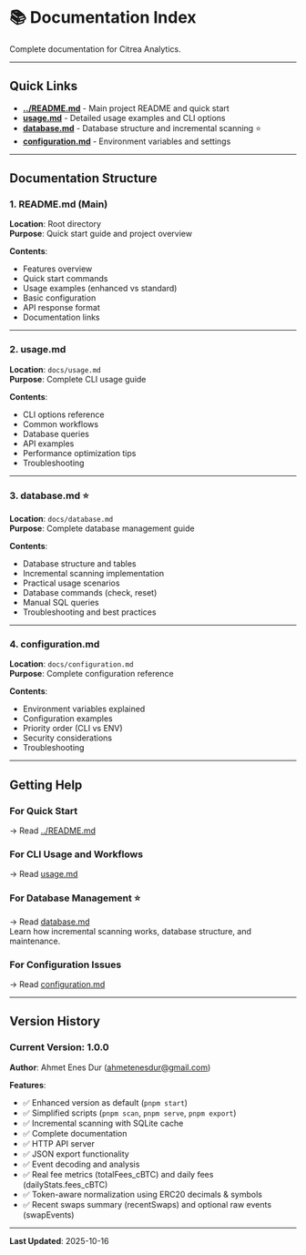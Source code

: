 # 📚 Documentation Index

Complete documentation for Citrea Analytics.

---

## Quick Links

- **[../README.md](../README.md)** - Main project README and quick start
- **[usage.md](usage.md)** - Detailed usage examples and CLI options
- **[database.md](database.md)** - Database structure and incremental scanning ⭐
- **[configuration.md](configuration.md)** - Environment variables and settings

---

## Documentation Structure

### 1. README.md (Main)

**Location**: Root directory  
**Purpose**: Quick start guide and project overview

**Contents**:

- Features overview
- Quick start commands
- Usage examples (enhanced vs standard)
- Basic configuration
- API response format
- Documentation links

---

### 2. usage.md

**Location**: `docs/usage.md`  
**Purpose**: Complete CLI usage guide

**Contents**:

- CLI options reference
- Common workflows
- Database queries
- API examples
- Performance optimization tips
- Troubleshooting

---

### 3. database.md ⭐

**Location**: `docs/database.md`  
**Purpose**: Complete database management guide

**Contents**:

- Database structure and tables
- Incremental scanning implementation
- Practical usage scenarios
- Database commands (check, reset)
- Manual SQL queries
- Troubleshooting and best practices

---

### 4. configuration.md

**Location**: `docs/configuration.md`  
**Purpose**: Complete configuration reference

**Contents**:

- Environment variables explained
- Configuration examples
- Priority order (CLI vs ENV)
- Security considerations
- Troubleshooting

---

## Getting Help

### For Quick Start

→ Read [../README.md](../README.md)

### For CLI Usage and Workflows

→ Read [usage.md](usage.md)

### For Database Management ⭐

→ Read [database.md](database.md)  
Learn how incremental scanning works, database structure, and maintenance.

### For Configuration Issues

→ Read [configuration.md](configuration.md)

---

## Version History

### Current Version: 1.0.0

**Author**: Ahmet Enes Dur (ahmetenesdur@gmail.com)

**Features**:

- ✅ Enhanced version as default (`pnpm start`)
- ✅ Simplified scripts (`pnpm scan`, `pnpm serve`, `pnpm export`)
- ✅ Incremental scanning with SQLite cache
- ✅ Complete documentation
- ✅ HTTP API server
- ✅ JSON export functionality
- ✅ Event decoding and analysis
- ✅ Real fee metrics (totalFees_cBTC) and daily fees (dailyStats.fees_cBTC)
- ✅ Token-aware normalization using ERC20 decimals & symbols
- ✅ Recent swaps summary (recentSwaps) and optional raw events (swapEvents)

---

**Last Updated**: 2025-10-16

